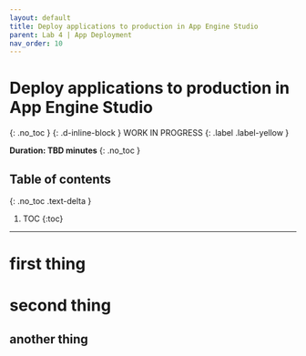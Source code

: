 ```yaml
---
layout: default
title: Deploy applications to production in App Engine Studio
parent: Lab 4 | App Deployment
nav_order: 10
---
```


# Deploy applications to production in App Engine Studio
{: .no_toc }
{: .d-inline-block }
WORK IN PROGRESS
{: .label .label-yellow }

**Duration: TBD minutes**
{: .no_toc }

## Table of contents
{: .no_toc .text-delta }

1. TOC
{:toc}

---

# first thing

# second thing

## another thing